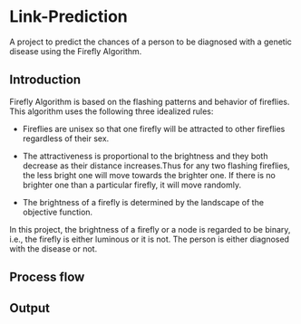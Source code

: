 # Link-Prediction
A project to predict the chances of a person to be diagnosed with a genetic disease using the Firefly Algorithm.

## Introduction 
Firefly Algorithm is based on the flashing patterns and behavior of fireflies. This algorithm uses the following three idealized rules: 

* Fireflies are unisex so that one firefly will be attracted to other fireflies regardless of their sex.

* The attractiveness is proportional to the brightness and they both decrease as their distance increases.Thus for any two flashing fireflies, the less bright one
will move towards the brighter one. If there is no brighter one than a particular firefly, it will move randomly.

* The brightness of a firefly is determined by the landscape of the objective function. 

In this project, the brightness of a firefly or a node is regarded to be binary, i.e., the firefly is either luminous or it is not.
The person is either diagnosed with the disease or not.

## Process flow


## Output

